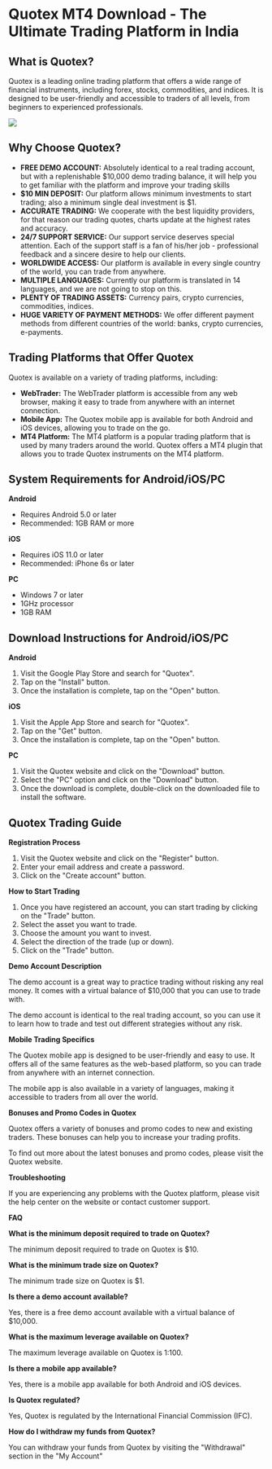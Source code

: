 # Quotex MT4 Download - The Ultimate Trading Platform in India

## What is Quotex?

Quotex is a leading online trading platform that offers a wide range of
financial instruments, including forex, stocks, commodities, and
indices. It is designed to be user-friendly and accessible to traders of
all levels, from beginners to experienced professionals.

[![](https://static.quotex.io/files/5_en/300_250.jpg)](https://traff.sbs/brokerqxsignupf)

## Why Choose Quotex?

-   **FREE DEMO ACCOUNT:** Absolutely identical to a real trading
    account, but with a replenishable \$10,000 demo trading balance, it
    will help you to get familiar with the platform and improve your
    trading skills
-   **\$10 MIN DEPOSIT:** Our platform allows minimum investments to
    start trading; also a minimum single deal investment is \$1.
-   **ACCURATE TRADING:** We cooperate with the best liquidity
    providers, for that reason our trading quotes, charts update at the
    highest rates and accuracy.
-   **24/7 SUPPORT SERVICE:** Our support service deserves special
    attention. Each of the support staff is a fan of his/her job -
    professional feedback and a sincere desire to help our clients.
-   **WORLDWIDE ACCESS:** Our platform is available in every single
    country of the world, you can trade from anywhere.
-   **MULTIPLE LANGUAGES:** Currently our platform is translated in 14
    languages, and we are not going to stop on this.
-   **PLENTY OF TRADING ASSETS:** Currency pairs, crypto currencies,
    commodities, indices.
-   **HUGE VARIETY OF PAYMENT METHODS:** We offer different payment
    methods from different countries of the world: banks, crypto
    currencies, e-payments.

## Trading Platforms that Offer Quotex

Quotex is available on a variety of trading platforms, including:

-   **WebTrader:** The WebTrader platform is accessible from any web
    browser, making it easy to trade from anywhere with an internet
    connection.
-   **Mobile App:** The Quotex mobile app is available for both Android
    and iOS devices, allowing you to trade on the go.
-   **MT4 Platform:** The MT4 platform is a popular trading platform
    that is used by many traders around the world. Quotex offers a MT4
    plugin that allows you to trade Quotex instruments on the MT4
    platform.

## System Requirements for Android/iOS/PC

**Android**

-   Requires Android 5.0 or later
-   Recommended: 1GB RAM or more

**iOS**

-   Requires iOS 11.0 or later
-   Recommended: iPhone 6s or later

**PC**

-   Windows 7 or later
-   1GHz processor
-   1GB RAM

## Download Instructions for Android/iOS/PC

**Android**

1.  Visit the Google Play Store and search for "Quotex".
2.  Tap on the "Install" button.
3.  Once the installation is complete, tap on the "Open" button.

**iOS**

1.  Visit the Apple App Store and search for "Quotex".
2.  Tap on the "Get" button.
3.  Once the installation is complete, tap on the "Open" button.

**PC**

1.  Visit the Quotex website and click on the "Download" button.
2.  Select the "PC" option and click on the "Download"
    button.
3.  Once the download is complete, double-click on the downloaded file
    to install the software.

## Quotex Trading Guide

**Registration Process**

1.  Visit the Quotex website and click on the "Register" button.
2.  Enter your email address and create a password.
3.  Click on the "Create account" button.

**How to Start Trading**

1.  Once you have registered an account, you can start trading by
    clicking on the "Trade" button.
2.  Select the asset you want to trade.
3.  Choose the amount you want to invest.
4.  Select the direction of the trade (up or down).
5.  Click on the "Trade" button.

**Demo Account Description**

The demo account is a great way to practice trading without risking any
real money. It comes with a virtual balance of \$10,000 that you can use
to trade with.

The demo account is identical to the real trading account, so you can
use it to learn how to trade and test out different strategies without
any risk.

**Mobile Trading Specifics**

The Quotex mobile app is designed to be user-friendly and easy to use.
It offers all of the same features as the web-based platform, so you can
trade from anywhere with an internet connection.

The mobile app is also available in a variety of languages, making it
accessible to traders from all over the world.

**Bonuses and Promo Codes in Quotex**

Quotex offers a variety of bonuses and promo codes to new and existing
traders. These bonuses can help you to increase your trading profits.

To find out more about the latest bonuses and promo codes, please visit
the Quotex website.

**Troubleshooting**

If you are experiencing any problems with the Quotex platform, please
visit the help center on the website or contact customer support.

**FAQ**

**What is the minimum deposit required to trade on Quotex?**

The minimum deposit required to trade on Quotex is \$10.

**What is the minimum trade size on Quotex?**

The minimum trade size on Quotex is \$1.

**Is there a demo account available?**

Yes, there is a free demo account available with a virtual balance of
\$10,000.

**What is the maximum leverage available on Quotex?**

The maximum leverage available on Quotex is 1:100.

**Is there a mobile app available?**

Yes, there is a mobile app available for both Android and iOS devices.

**Is Quotex regulated?**

Yes, Quotex is regulated by the International Financial Commission
(IFC).

**How do I withdraw my funds from Quotex?**

You can withdraw your funds from Quotex by visiting the
"Withdrawal" section in the "My Account"

